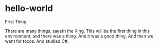 # hello-world
First Thing

There are many things, sayeth the King. 
This will be the first thing in this environment, and there was a thing. 
And it was a good thing.
And then we went for tacos.
And studied C#.


